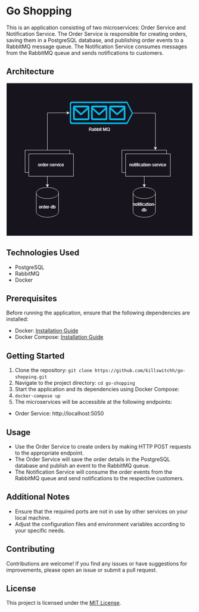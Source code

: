 # Go Shopping

This is an application consisting of two microservices: Order Service and Notification Service. The Order Service is responsible for creating orders, saving them in a PostgreSQL database, and publishing order events to a RabbitMQ message queue. The Notification Service consumes messages from the RabbitMQ queue and sends notifications to customers.

## Architecture
![alt text](arch-diag.png)


## Technologies Used

- PostgreSQL
- RabbitMQ
- Docker

## Prerequisites

Before running the application, ensure that the following dependencies are installed:

- Docker: [Installation Guide](https://docs.docker.com/get-docker/)
- Docker Compose: [Installation Guide](https://docs.docker.com/compose/install/)

## Getting Started

1. Clone the repository: `git clone https://github.com/killswitchh/go-shopping.git`
2. Navigate to the project directory: `cd go-shopping`
3. Start the application and its dependencies using Docker Compose:
4. `docker-compose up` 
5. The microservices will be accessible at the following endpoints:
- Order Service: http://localhost:5050

## Usage

- Use the Order Service to create orders by making HTTP POST requests to the appropriate endpoint.
- The Order Service will save the order details in the PostgreSQL database and publish an event to the RabbitMQ queue.
- The Notification Service will consume the order events from the RabbitMQ queue and send notifications to the respective customers.

## Additional Notes

- Ensure that the required ports are not in use by other services on your local machine.
- Adjust the configuration files and environment variables according to your specific needs.

## Contributing

Contributions are welcome! If you find any issues or have suggestions for improvements, please open an issue or submit a pull request.

## License

This project is licensed under the [MIT License](LICENSE).